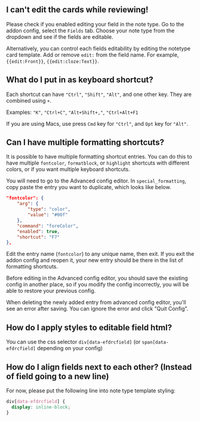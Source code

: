 ## I can't edit the cards while reviewing!

Please check if you enabled editing your field in the note type. Go to the addon config, select the `Fields` tab. Choose your note type from the dropdown and see if the fields are editable.

Alternatively, you can control each fields editability by editing the notetype card template. Add or remove `edit:` from the field name. For example, `{{edit:Front}}`, `{{edit:cloze:Text}}`.

## What do I put in as keyboard shortcut?

Each shortcut can have `"Ctrl"`, `"Shift"`, `"Alt"`, and one other key. They are combined using `+`.

Examples: `"K"`, `"Ctrl+C"`, `"Alt+Shift+,"`, `"Ctrl+Alt+F1`

If you are using Macs, use press `Cmd` key for `"Ctrl"`, and `Opt` key for `"Alt"`.

## Can I have multiple formatting shortcuts?

It is possible to have multiple formatting shortcut entries. You can do this to have multiple `fontcolor`, `formatblock`, or `highlight` shortcuts with different colors, or if you want multiple keyboard shortcuts.

You will need to go to the Advanced config editor. In `special_formatting`, copy paste the entry you want to duplicate, which looks like below.

```json
"fontcolor": {
    "arg": {
        "type": "color",
        "value": "#00f"
    },
    "command": "foreColor",
    "enabled": true,
    "shortcut": "F7"
},
```

Edit the entry name (`fontcolor`) to any unique name, then exit. If you exit the addon config and reopen it, your new entry should be there in the list of formatting shortcuts.

Before editing in the Advanced config editor, you should save the existing config in another place, so if you modify the config incorrectly, you will be able to restore your previous config.

When deleting the newly added entry from advanced config editor, you'll see an error after saving. You can ignore the error and click "Quit Config".

## How do I apply styles to editable field html?

You can use the css selector `div[data-efdrcfield]` (or `span[data-efdrcfield]` depending on your config)

## How do I align fields next to each other? (Instead of field going to a new line)

For now, please put the following line into note type template styling:

```css
div[data-efdrcfield] {
  display: inline-block;
}
```
